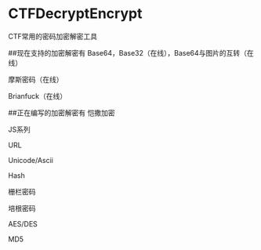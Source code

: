 # CTFDecryptEncrypt

CTF常用的密码加密解密工具

##现在支持的加密解密有
Base64，Base32（在线），Base64与图片的互转（在线）

摩斯密码（在线）

Brianfuck（在线）

##正在编写的加密解密有
恺撒加密

JS系列

URL

Unicode/Ascii

Hash

栅栏密码

培根密码

AES/DES

MD5
